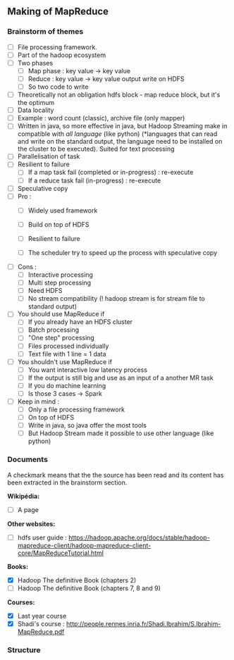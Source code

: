 


## Making of MapReduce

### Brainstorm of themes

- [ ] File processing framework. 
- [ ] Part of the hadoop ecosystem
- [ ] Two phases
  - [ ] Map phase : key value -> key value
  - [ ] Reduce : key value -> key value output write on HDFS
  - [ ] So two code to write
- [ ] Theoretically not an obligation hdfs block - map reduce block, but it's the optimum
- [ ] Data locality
- [ ] Example : word count (classic), archive file (only mapper)
- [ ] Written in java, so more effective in java, but Hadoop Streaming make in compatible with *all language* (like python) (*languages that can read and write on the standard output, the language need to be installed on the cluster to be executed). Suited for text processing
- [ ] Parallelisation of task
- [ ] Resilient to failure
  - [ ] If a map task fail (completed or in-progress) : re-execute
  - [ ] If a reduce task fail (in-progress) : re-execute
- [ ] Speculative copy
- [ ] Pro :
  - [ ] Widely used framework
  - [ ] Build on top of HDFS
  - [ ] Resilient to failure
  - [ ] The scheduler try to speed up the process with speculative copy



- [ ] Cons :
  - [ ] Interactive processing
  - [ ] Multi step processing
  - [ ] Need HDFS
  - [ ] No stream compatibility (! hadoop stream is for stream file to standard output)
- [ ] You should use MapReduce if
  - [ ] If you already have an HDFS cluster
  - [ ] Batch processing
  - [ ] "One step" processing
  - [ ] Files processed individually 
  - [ ] Text file with 1 line = 1 data
- [ ] You shouldn't use MapReduce if
  - [ ] You want interactive low latency process
  - [ ] If the output is still big and use as an input of a another MR task
  - [ ] If you do machine learning
  - [ ] Is those 3 cases -> Spark
- [ ] Keep in mind :
  - [ ] Only a file processing framework
  - [ ] On top of HDFS
  - [ ] Write in java, so java offer the most tools
  - [ ] But Hadoop Stream made it possible to use other language (like python)

### Documents

A checkmark means that the the source has been read and its content has been extracted in the brainstorm section.

**Wikipédia:**

- [ ] A page

**Other websites:**

- [ ] hdfs user guide  : https://hadoop.apache.org/docs/stable/hadoop-mapreduce-client/hadoop-mapreduce-client-core/MapReduceTutorial.html

**Books:**

- [x] Hadoop The definitive Book (chapters 2)
- [ ] Hadoop The definitive Book (chapters 7, 8 and 9)

**Courses:**

- [x] Last year course
- [x] Shadi's course : http://people.rennes.inria.fr/Shadi.Ibrahim/S.Ibrahim-MapReduce.pdf

### Structure